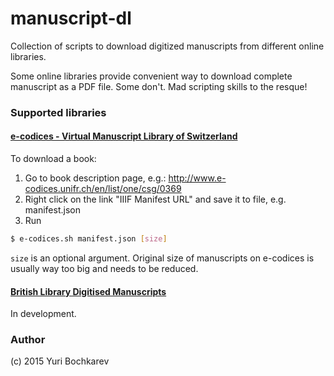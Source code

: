 # manuscript-dl
Collection of scripts to download digitized manuscripts from different online libraries.

Some online libraries provide convenient way to download complete manuscript as a PDF file. Some don't. Mad scripting skills to the resque!

### Supported libraries

#### [e-codices - Virtual Manuscript Library of Switzerland](http://www.e-codices.unifr.ch/en)

To download a book:

1. Go to book description page, e.g.: http://www.e-codices.unifr.ch/en/list/one/csg/0369
2. Right click on the link "IIIF Manifest URL" and save it to file, e.g. manifest.json
3. Run

``` bash
$ e-codices.sh manifest.json [size]
```

`size` is an optional argument. Original size of manuscripts on e-codices is usually way too big and needs to be reduced.

#### [British Library Digitised Manuscripts](http://www.bl.uk/manuscripts/)

In development.

### Author

(c) 2015 Yuri Bochkarev
